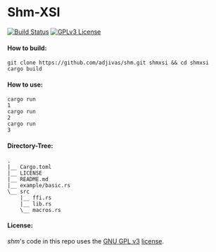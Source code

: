 # Shm-XSI

[![Build Status](https://travis-ci.org/adjivas/shm.svg)](https://travis-ci.org/adjivas/shm)
[![GPLv3 License](http://img.shields.io/badge/license-GPLv3-blue.svg)](https://www.gnu.org/copyleft/gpl.html)

#### How to build:
```shell
git clone https://github.com/adjivas/shm.git shmxsi && cd shmxsi
cargo build
```

#### How to use:
```shell
cargo run
1
cargo run
2
cargo run
3
```

#### Directory-Tree:
```shell
.
|__ Cargo.toml
|__ LICENSE
|__ README.md
|__ example/basic.rs
\__ src
    |__ ffi.rs
    |__ lib.rs
    \__ macros.rs
```

#### License:
*shm*'s code in this repo uses the [GNU GPL v3](http://www.gnu.org/licenses/gpl-3.0.html) [license](https://github.com/adjivas/shm/blob/master/LICENSE).
